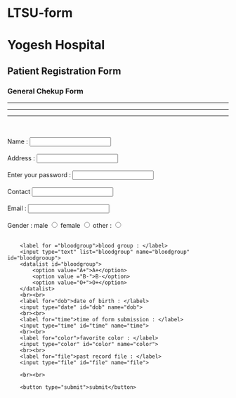 # LTSU-form
<html>
    <head>
        <title>Hospital</title>
    </head>
    <body>
        <h1>Yogesh Hospital</h1>
        <h2>Patient Registration Form</h2>
        <h3>General Chekup Form</h3>
        <hr><hr><hr>
        <br><br>
        <form action ="VS cod.php">
        <label for = "name">  Name : </label>
        <input type = "text">
        <br>
        <br>
        <label for = "addresss">Address : </label>
        <input type ="text" name="address" id="address">
        <br>
        <br>
        <label for="password">Enter your password : </label>
        <input type="password" id="password" name="password">
        <br><br>
        <label>Contact</label>
        <input type="number">
        <br>
        <br>
        <label for="email">Email : </label>
        <input type="email" id="email" name="email">
        <br><br>
        <label for="gender">Gender : </label>
        <label for="male">male</label>
        <input type="radio" id="male" name="gender" value="male">
        <label for="female">female</label>
        <input type="radio" id="female" name="gender" value="female">
        <label for="gender">other :</label>
        <input type="radio" id="other" name="gender" value="other">
        <br><br>
        
        <label for ="bloodgroup">blood group : </label>
        <input type="text" list="bloodgroup" name="bloodgroup" id="bloodgrooup">
        <datalist id="bloodgroup">
            <option value="A+">A+</option>
            <option value ="B-">B-</option>
            <option value="O+">O+</option>
        </datalist>
        <br><br>
        <label for="dob">date of birth : </label>
        <input type="date" id="dob" name="dob">
        <br><br>
        <label for="time">time of form submission : </label>
        <input type="time" id="time" name="time">
        <br><br>
        <label for="color">favorite color : </label>
        <input type="color" id="color" name="color">
        <br><br>
        <label for="file">past record file : </label>
        <input type="file" id="file" name="file">

        <br><br>
        
        <button type="submit">submit</button>
       
  </form>
    </body>
</html>
